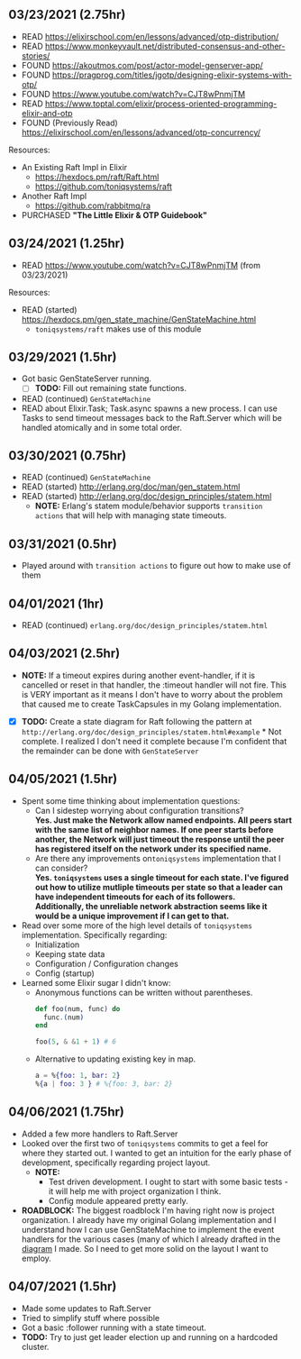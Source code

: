 ## 03/23/2021 (2.75hr)
- READ https://elixirschool.com/en/lessons/advanced/otp-distribution/
- READ https://www.monkeyvault.net/distributed-consensus-and-other-stories/
- FOUND https://akoutmos.com/post/actor-model-genserver-app/
- FOUND https://pragprog.com/titles/jgotp/designing-elixir-systems-with-otp/
- FOUND https://www.youtube.com/watch?v=CJT8wPnmjTM
- READ https://www.toptal.com/elixir/process-oriented-programming-elixir-and-otp
- FOUND (Previously Read) https://elixirschool.com/en/lessons/advanced/otp-concurrency/

Resources:
- An Existing Raft Impl in Elixir
  *  https://hexdocs.pm/raft/Raft.html
  *  https://github.com/toniqsystems/raft
- Another Raft Impl
  *  https://github.com/rabbitmq/ra
- PURCHASED **"The Little Elixir & OTP Guidebook"**

## 03/24/2021 (1.25hr)
- READ https://www.youtube.com/watch?v=CJT8wPnmjTM (from 03/23/2021)

Resources:
-  READ (started) https://hexdocs.pm/gen_state_machine/GenStateMachine.html
    - `toniqsystems/raft` makes use of this module

## 03/29/2021 (1.5hr)
- Got basic GenStateServer running.
    - [ ] **TODO:** Fill out remaining state functions.
- READ (continued) `GenStateMachine`
- READ about Elixir.Task; Task.async spawns a new process.
    I can use Tasks to send timeout messages back to the Raft.Server
    which will be handled atomically and in some total order.

## 03/30/2021 (0.75hr)
- READ (continued) `GenStateMachine`
- READ (started) http://erlang.org/doc/man/gen_statem.html
- READ (started) http://erlang.org/doc/design_principles/statem.html
    - **NOTE:** Erlang's statem module/behavior supports `transition actions` that
      will help with managing state timeouts.

## 03/31/2021 (0.5hr)
- Played around with `transition actions` to figure out how to make use of them

## 04/01/2021 (1hr)
- READ (continued) `erlang.org/doc/design_principles/statem.html`

## 04/03/2021 (2.5hr)
- **NOTE:** If a timeout expires during another event-handler, if it is cancelled
    or reset in that handler, the :timeout handler will not fire. This is
    VERY important as it means I don't have to worry about the problem
    that caused me to create TaskCapsules in my Golang implementation.
- [x] **TODO:** Create a state diagram for Raft following the pattern at 
    `http://erlang.org/doc/design_principles/statem.html#example`
      * Not complete. I realized I don't need it complete because I'm confident that 
        the remainder can be done with `GenStateServer`

## 04/05/2021 (1.5hr)
- Spent some time thinking about implementation questions:
    * Can I sidestep worrying about configuration transitions?  
      __Yes. Just make the Network allow named endpoints. All peers start with the
      same list of neighbor names. If one peer starts before another, the Network will
      just timeout the response until the peer has registered itself on the network 
      under its specified name.__
    * Are there any improvements on`toniqsystems` implementation that I can consider?  
      __Yes. `toniqsystems` uses a single timeout for each state. I've figured out how
      to utilize mutliple timeouts per state so that a leader can have independent timeouts
      for each of its followers.__  
      __Additionally, the unreliable network abstraction seems like it would be a unique
      improvement if I can get to that.__
- Read over some more of the high level details of `toniqsystems` implementation. Specifically regarding:
    * Initialization
    * Keeping state data
    * Configuration / Configuration changes
    * Config (startup)
- Learned some Elixir sugar I didn't know:
    * Anonymous functions can be written without parentheses.  
      ```elixir
      def foo(num, func) do
        func.(num)
      end

      foo(5, & &1 + 1) # 6
      ```
    * Alternative to updating existing key in map.
      ```elixir
      a = %{foo: 1, bar: 2}
      %{a | foo: 3 } # %{foo: 3, bar: 2}
      ```
## 04/06/2021 (1.75hr)
- Added a few more handlers to Raft.Server
- Looked over the first two of `toniqsystems` commits to get a feel for where they started out. I wanted to get an intuition for the early phase of development, specifically regarding project layout.
    * **NOTE:** 
       - Test driven development. I ought to start with some basic tests - it will help me with project organization I think.
       - Config module appeared pretty early.
- __ROADBLOCK:__ The biggest roadblock I'm having right now is project organization. I already have my original Golang implementation and I understand how I can use GenStateMachine to implement the event handlers for the various cases (many of which I already drafted in the [diagram](../RaftStateDiagram.jpg) I made. So I need to get more solid on the layout I want to employ.

## 04/07/2021 (1.5hr)
- Made some updates to Raft.Server
- Tried to simplify stuff where possible
- Got a basic :follower running with a state timeout.
- **TODO:** Try to just get leader election up and running on a hardcoded cluster.

